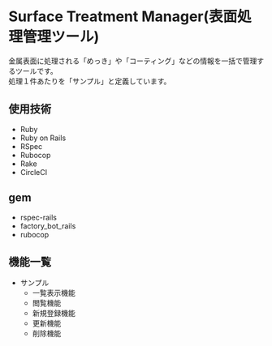 # Surface Treatment Manager(表面処理管理ツール)
金属表面に処理される「めっき」や「コーティング」などの情報を一括で管理するツールです。<br>
処理１件あたりを「サンプル」と定義しています。

## 使用技術
- Ruby
- Ruby on Rails
- RSpec
- Rubocop
- Rake
- CircleCI

## gem
- rspec-rails
- factory_bot_rails
- rubocop

## 機能一覧
- サンプル
  - 一覧表示機能
  - 閲覧機能
  - 新規登録機能
  - 更新機能
  - 削除機能